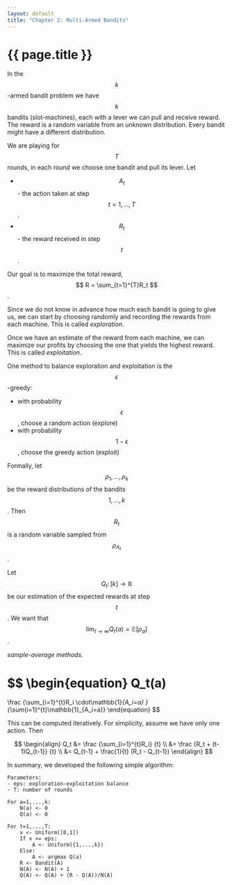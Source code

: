 ```yaml
---
layout: default
title: "Chapter 2: Multi-Armed Bandits"
---
```


# {{ page.title }}

In the $$k$$-armed bandit problem we have $$k$$
bandits (slot-machines), each with a lever
we can pull and receive reward. The reward is a random variable
from an unknown distribution. Every bandit might have 
a different distribution.

We are playing for $$T$$ rounds, in each round we
choose one bandit and pull its lever.
Let 
- $$A_t$$ - the action taken at step $$t=1,\dots,T$$.
- $$R_t$$ - the reward received in step $$t$$.

Our goal is to maximize the total reward,
$$ R = \sum_{t=1}^{T}R_t $$. 

Since we do not know in advance how much each bandit
is going to give us, we can start by choosing randomly
and recording the rewards from each machine. This
is called *exploration*.

Once we have an estimate of the reward from each machine,
we can maximize our profits by choosing the one that
yields the highest reward. This is called 
*exploitation*.

One method to balance exploration and exploitation
is the $$\epsilon$$-greedy:
- with probability $$\epsilon$$, choose a random action (explore)
- with probability $$1 - \epsilon$$, choose the greedy action (exploit)

Formally, let $$\rho_1,\dots,\rho_k$$ be the reward distributions
of the bandits $$1,\dots,k$$. Then $$R_t$$ is a random variable
sampled from $$\rho_{A_t}$$.

Let $$Q_t\colon [k] \to \mathbb{R}$$ be our estimation of
the expected rewards at step $$t$$. We want that
$$\lim_{t\to\infty}Q_t(a) = \mathbb{E}[\rho_a] $$.

*sample-average methods*.

$$
\begin{equation}
Q_t(a)
=
\frac
{\sum_{i=1}^{t}R_i \cdot\mathbb{1}_{A_i=a} }
{\sum_{i=1}^{t}\mathbb{1}_{A_i=a}}
\end{equation}
$$

This can be computed iteratively. For simplicity, assume
we have only one action. Then

$$
\begin{align}
Q_t
&=
\frac
{\sum_{i=1}^{t}R_i}
{t}
\\
&=
\frac
{R_t + (t-1)Q_{t-1}}
{t}
\\
&=
Q_{t-1}
+
\frac{1}{t}
(R_t - Q_{t-1})
\end{align}
$$

In summary, we developed the following simple algorithm:
```
Parameters:
- eps: exploration-exploitation balance
- T: number of rounds

For a=1,...,k:
    N(a) <- 0
    Q(a) <- 0

For t=1,...,T:
    x <- Uniform([0,1])
    If x <= eps:
        A <- Uniform({1,...,k})
    Else:
        A <- argmax Q(a)
    R <- Bandit(A)
    N(A) <- N(A) + 1
    Q(A) <- Q(A) + (R - Q(A))/N(A)
```